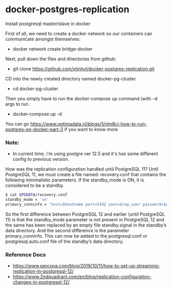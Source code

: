 # docker-postgres-replication

Install postgresql master/slave in docker

First of all, we need to create a docker network so our containers can communicate amongst themselves:

   - docker network create bridge-docker

Next, pull down the files and directories from github:

   - git clone https://github.com/xtinhvl/docker-postgres-replication.git
  
CD into the newly created directory named docker-pg-cluster.

   - cd docker-pg-cluster

Then you simply have to run the docker-compose up command (with  -d args to run :

   - docker-compose up -d

You can go https://www.optimadata.nl/blogs/1/nlm8ci-how-to-run-postgres-on-docker-part-3 if you want to know more

### Note: 
   - In current time, i'm using postgre ver 12.5 and it's has some different config to previous version.
  
How was the replication configuration handled until PostgreSQL 11?
Until PostgreSQL 11, we must create a file named: recovery.conf that contains the following minimalistic parameters. If the standby_mode is ON, it is considered to be a standby.

```sh
$ cat $PGDATA/recovery.conf
standby_mode = 'on'
primary_conninfo = 'host=$hostname port=5432 user=$rep_user password=$pass'
```
So the first difference between PostgreSQL 12 and earlier (until PostgreSQL 11) is that the standby_mode parameter is not present in PostgreSQL 12 and the same has been replaced by an empty file standby.signal in the standby’s data directory. And the second difference is the parameter primary_conninfo. This can now be added to the postgresql.conf or postgresql.auto.conf file of the standby’s data directory.

### Reference Docs
  - https://www.percona.com/blog/2019/10/11/how-to-set-up-streaming-replication-in-postgresql-12/
  - https://www.2ndquadrant.com/en/blog/replication-configuration-changes-in-postgresql-12/
